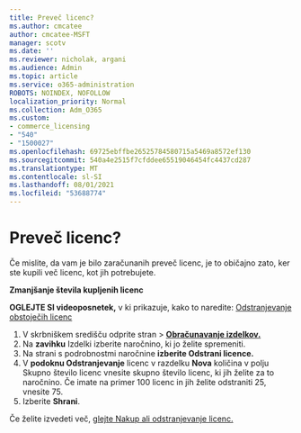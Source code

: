 ```yaml
---
title: Preveč licenc?
ms.author: cmcatee
author: cmcatee-MSFT
manager: scotv
ms.date: ''
ms.reviewer: nicholak, argani
ms.audience: Admin
ms.topic: article
ms.service: o365-administration
ROBOTS: NOINDEX, NOFOLLOW
localization_priority: Normal
ms.collection: Adm_O365
ms.custom:
- commerce_licensing
- "540"
- "1500027"
ms.openlocfilehash: 69725ebffbe26525784580715a5469a8572ef130
ms.sourcegitcommit: 540a4e2515f7cfddee65519046454fc4437cd287
ms.translationtype: MT
ms.contentlocale: sl-SI
ms.lasthandoff: 08/01/2021
ms.locfileid: "53688774"
---
```

# <a name="too-many-licenses"></a>Preveč licenc?

Če mislite, da vam je bilo zaračunanih preveč licenc, je to običajno zato, ker ste kupili več licenc, kot jih potrebujete.
  
**Zmanjšanje števila kupljenih licenc**

**OGLEJTE SI videoposnetek,** v ki prikazuje, kako to naredite: [Odstranjevanje obstoječih licenc](https://go.microsoft.com/fwlink/p/?linkid=2154938)
  
1. V skrbniškem središču  odprite stran \> **[Obračunavanje izdelkov.](https://go.microsoft.com/fwlink/p/?linkid=842054)**
2. Na **zavihku** Izdelki izberite naročnino, ki jo želite spremeniti.
3. Na strani s podrobnostmi naročnine **izberite Odstrani licence.**
4. V **podoknu Odstranjevanje** licenc v razdelku  **Nova** količina v polju Skupno število licenc vnesite skupno število licenc, ki jih želite za to naročnino. Če imate na primer 100 licenc in jih želite odstraniti 25, vnesite 75.
5. Izberite **Shrani**.

Če želite izvedeti več, [glejte Nakup ali odstranjevanje licenc.](/microsoft-365/commerce/licenses/buy-licenses)